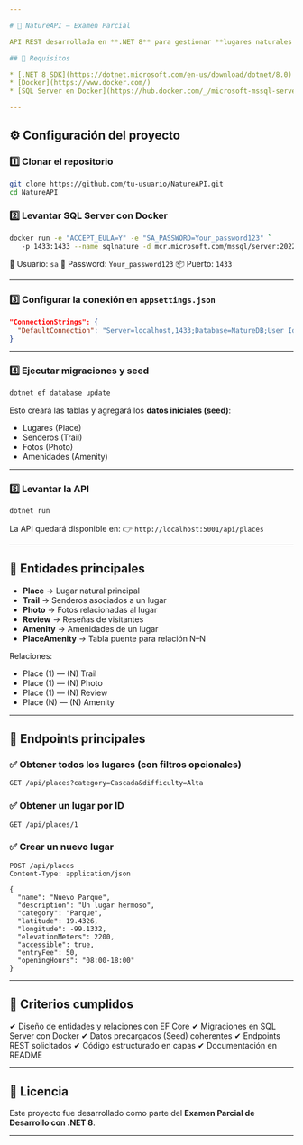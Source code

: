 ```yaml
---

# 🌿 NatureAPI – Examen Parcial

API REST desarrollada en **.NET 8** para gestionar **lugares naturales de México** (parques, cascadas, miradores, senderos), incluyendo coordenadas, fotos, reseñas y amenidades.

## 📌 Requisitos

* [.NET 8 SDK](https://dotnet.microsoft.com/en-us/download/dotnet/8.0)
* [Docker](https://www.docker.com/)
* [SQL Server en Docker](https://hub.docker.com/_/microsoft-mssql-server)

---
```


## ⚙️ Configuración del proyecto

### 1️⃣ Clonar el repositorio

```bash
git clone https://github.com/tu-usuario/NatureAPI.git
cd NatureAPI
```

### 2️⃣ Levantar SQL Server con Docker

```bash
docker run -e "ACCEPT_EULA=Y" -e "SA_PASSWORD=Your_password123" `
   -p 1433:1433 --name sqlnature -d mcr.microsoft.com/mssql/server:2022-latest
```

🔑 Usuario: `sa`
🔑 Password: `Your_password123`
📦 Puerto: `1433`

---

### 3️⃣ Configurar la conexión en `appsettings.json`

```json
"ConnectionStrings": {
  "DefaultConnection": "Server=localhost,1433;Database=NatureDB;User Id=sa;Password=Your_password123;TrustServerCertificate=True;"
}
```

---

### 4️⃣ Ejecutar migraciones y seed

```bash
dotnet ef database update
```

Esto creará las tablas y agregará los **datos iniciales (seed)**:

* Lugares (Place)
* Senderos (Trail)
* Fotos (Photo)
* Amenidades (Amenity)

---

### 5️⃣ Levantar la API

```bash
dotnet run
```

La API quedará disponible en:
👉 `http://localhost:5001/api/places`

---

## 📂 Entidades principales

* **Place** → Lugar natural principal
* **Trail** → Senderos asociados a un lugar
* **Photo** → Fotos relacionadas al lugar
* **Review** → Reseñas de visitantes
* **Amenity** → Amenidades de un lugar
* **PlaceAmenity** → Tabla puente para relación N–N

Relaciones:

* Place (1) — (N) Trail
* Place (1) — (N) Photo
* Place (1) — (N) Review
* Place (N) — (N) Amenity

---

## 🔗 Endpoints principales

### ✅ Obtener todos los lugares (con filtros opcionales)

```http
GET /api/places?category=Cascada&difficulty=Alta
```

### ✅ Obtener un lugar por ID

```http
GET /api/places/1
```

### ✅ Crear un nuevo lugar

```http
POST /api/places
Content-Type: application/json

{
  "name": "Nuevo Parque",
  "description": "Un lugar hermoso",
  "category": "Parque",
  "latitude": 19.4326,
  "longitude": -99.1332,
  "elevationMeters": 2200,
  "accessible": true,
  "entryFee": 50,
  "openingHours": "08:00-18:00"
}
```

---

## 📝 Criterios cumplidos

✔ Diseño de entidades y relaciones con EF Core
✔ Migraciones en SQL Server con Docker
✔ Datos precargados (Seed) coherentes
✔ Endpoints REST solicitados
✔ Código estructurado en capas
✔ Documentación en README

---

## 📜 Licencia

Este proyecto fue desarrollado como parte del **Examen Parcial de Desarrollo con .NET 8**.

---
